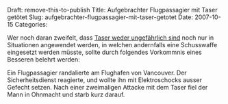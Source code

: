 Draft: remove-this-to-publish
Title: Aufgebrachter Flugpassagier mit Taser getötet
Slug: aufgebrachter-flugpassagier-mit-taser-getotet
Date: 2007-10-15
Categories:

Wer noch daran zweifelt, dass [Taser weder ungefährlich sind](https://406.ch/writing/ungefahrliche-taser/) noch nur in Situationen angewendet werden, in welchen andernfalls eine Schusswaffe eingesetzt werden müsste, sollte durch folgendes Vorkommnis eines Besseren belehrt werden:

Ein Flugpassagier randalierte am Flughafen von Vancouver. Der Sicherheitsdienst reagierte, und wollte ihn mit Elektroschocks ausser Gefecht setzen. Nach einer zweimaligen Attacke mit dem Taser fiel der Mann in Ohnmacht und starb kurz darauf.

